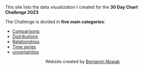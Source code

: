 This site lists the data visualization I created for the **30 Day Chart Challenge 2023**

The Challenge is divided in **five main categories**:
- [Comparisons](comparisons.md)
- [Distributions](distributions.md)
- [Relationships](relationships.md)
- [Time series](time_series.md)
- [uncertainties](uncertainties.md)

<center>Website created by <a href="https://twitter.com/BjnNowak">Benjamin Nowak</a></center>
